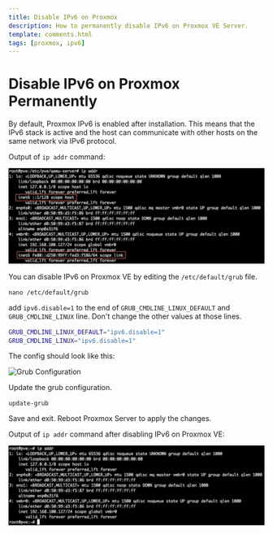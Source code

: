 ```yaml
---
title: Disable IPv6 on Proxmox
description: How to permanently disable IPv6 on Proxmox VE Server.
template: comments.html
tags: [proxmox, ipv6]
---
```


# Disable IPv6 on Proxmox Permanently

By default, Proxmox IPv6 is enabled after installation. This means that the IPv6 stack is active and the host can communicate with other hosts on the same network via IPv6 protocol.

Output of `ip addr` command:

![Default IPv6 Proxmox][default-ipv6-proxmox-img]

You can disable IPv6 on Proxmox VE by editing the `/etc/default/grub` file.

```shell
nano /etc/default/grub
```

add `ipv6.disable=1` to the end of `GRUB_CMDLINE_LINUX_DEFAULT` and `GRUB_CMDLINE_LINUX` line. Don't change the other values at those lines.

```bash
GRUB_CMDLINE_LINUX_DEFAULT="ipv6.disable=1"
GRUB_CMDLINE_LINUX="ipv6.disable=1"
```

The config should look like this:

![Grub Configuration][grub-configuration-img]

Update the grub configuration.

```shell
update-grub
```

Save and exit. Reboot Proxmox Server to apply the changes.

Output of `ip addr` command after disabling IPv6 on Proxmox VE:

![No IPv6 Proxmox Image][no-ipv6-proxmox-img]

<!-- appendices -->

<!-- urls -->

<!-- images -->

[default-ipv6-proxmox-img]: /assets/images/1ee15c1c-bd9a-11ec-926f-3b1ee33b95ee.jpg 'Default IPv6 Proxmox Image'
[grub-configuration-img]: /assets/images/f1f18772-f881-11ec-9918-afad89ede03c.jpg 'Grub Configuration'
[no-ipv6-proxmox-img]: /assets/images/542c7a30-bd9c-11ec-848e-932ce851a8c3.jpg 'No IPv6 Proxmox Image'

<!-- end appendices -->
